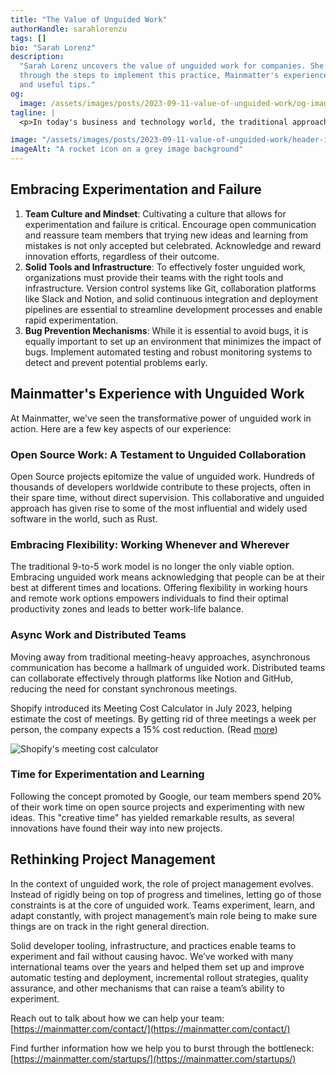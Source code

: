 ```yaml
---
title: "The Value of Unguided Work"
authorHandle: sarahlorenzu
tags: []
bio: "Sarah Lorenz"
description:
  "Sarah Lorenz uncovers the value of unguided work for companies. She goes
  through the steps to implement this practice, Mainmatter's experience with it,
  and useful tips."
og:
  image: /assets/images/posts/2023-09-11-value-of-unguided-work/og-image.jpg
tagline: |
  <p>In today's business and technology world, the traditional approach of tightly managed work processes is reaching its limits. Companies that dare to break the conventional norm are discovering the untapped potential of unguided work. By encouraging experimentation and accepting the possibility of failure, companies can create an environment that fosters innovation and empowers their teams to reach new heights of productivity and creativity.</p>

image: "/assets/images/posts/2023-09-11-value-of-unguided-work/header-illustration.jpg"
imageAlt: "A rocket icon on a grey image background"
---
```


## Embracing Experimentation and Failure

1. **Team Culture and Mindset**: Cultivating a culture that allows for
   experimentation and failure is critical. Encourage open communication and
   reassure team members that trying new ideas and learning from mistakes is not
   only accepted but celebrated. Acknowledge and reward innovation efforts,
   regardless of their outcome.
2. **Solid Tools and Infrastructure**: To effectively foster unguided work,
   organizations must provide their teams with the right tools and
   infrastructure. Version control systems like Git, collaboration platforms
   like Slack and Notion, and solid continuous integration and deployment
   pipelines are essential to streamline development processes and enable rapid
   experimentation.
3. **Bug Prevention Mechanisms**: While it is essential to avoid bugs, it is
   equally important to set up an environment that minimizes the impact of bugs.
   Implement automated testing and robust monitoring systems to detect and
   prevent potential problems early.

## Mainmatter's Experience with Unguided Work

At Mainmatter, we've seen the transformative power of unguided work in action.
Here are a few key aspects of our experience:

### Open Source Work: A Testament to Unguided Collaboration

Open Source projects epitomize the value of unguided work. Hundreds of thousands
of developers worldwide contribute to these projects, often in their spare time,
without direct supervision. This collaborative and unguided approach has given
rise to some of the most influential and widely used software in the world, such
as Rust.

### Embracing Flexibility: Working Whenever and Wherever

The traditional 9-to-5 work model is no longer the only viable option. Embracing
unguided work means acknowledging that people can be at their best at different
times and locations. Offering flexibility in working hours and remote work
options empowers individuals to find their optimal productivity zones and leads
to better work-life balance.

### Async Work and Distributed Teams

Moving away from traditional meeting-heavy approaches, asynchronous
communication has become a hallmark of unguided work. Distributed teams can
collaborate effectively through platforms like Notion and GitHub, reducing the
need for constant synchronous meetings.

Shopify introduced its Meeting Cost Calculator in July 2023, helping estimate
the cost of meetings. By getting rid of three meetings a week per person, the
company expects a 15% cost reduction. (Read
[more](https://edition.cnn.com/2023/07/12/tech/shopify-meeting-cost-calculator/index.html))

![Shopify's meeting cost calculator](/assets/images/posts/2023-09-11-value-of-unguided-work/shopify-meeting-cost-calculator.jpg)

### Time for Experimentation and Learning

Following the concept promoted by Google, our team members spend
20% of their work time on open source projects and experimenting with new ideas.
This "creative time" has yielded remarkable results, as several innovations have
found their way into new projects.

## Rethinking Project Management

In the context of unguided work, the role of project management evolves. Instead
of rigidly being on top of progress and timelines, letting go of those
constraints is at the core of unguided work. Teams experiment, learn, and adapt
constantly, with project management’s main role being to make sure things are on
track in the right general direction.

Solid developer tooling, infrastructure, and practices enable teams to
experiment and fail without causing havoc. We’ve worked with many international
teams over the years and helped them set up and improve automatic testing and
deployment, incremental rollout strategies, quality assurance, and other
mechanisms that can raise a team’s ability to experiment.

Reach out to talk about how we can help your team:
[https://mainmatter.com/contact/](https://mainmatter.com/contact/)

Find further information how we help you to burst through the bottleneck:
[https://mainmatter.com/startups/](https://mainmatter.com/startups/)
